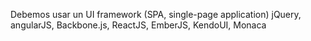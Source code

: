 Debemos usar un UI framework (SPA, single-page application)
jQuery, angularJS, Backbone.js, ReactJS, EmberJS, KendoUI, Monaca

